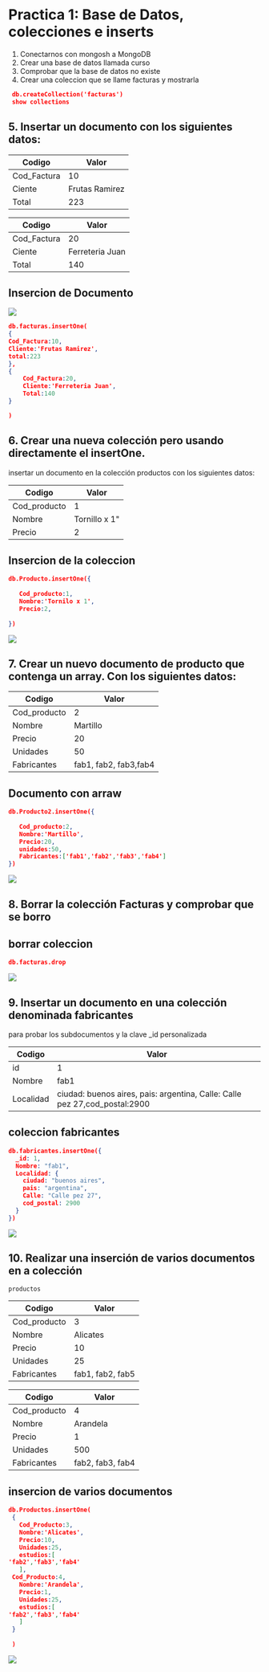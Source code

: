 # Practica 1: Base de Datos, colecciones e inserts

1. Conectarnos con mongosh a MongoDB
1. Crear una base de datos llamada curso
1. Comprobar que la base de datos no existe
1. Crear una coleccion que se llame facturas y mostrarla

``` json
 db.createCollection('facturas')
 show collections
```

## 5. Insertar un documento con los siguientes datos:

| Codigo   | Valor   |
|-------------|-------------|
| Cod_Factura | 10 |
| Ciente | Frutas Ramirez |
| Total | 223 |

| Codigo   | Valor   |
|-------------|-------------|
| Cod_Factura | 20 |
| Ciente | Ferreteria Juan |
| Total | 140 |
## Insercion de Documento

![](../img/5.png)
```json
db.facturas.insertOne(
{
Cod_Factura:10,
Cliente:'Frutas Ramirez',
total:223
},
{
    Cod_Factura:20,
    Cliente:'Ferreteria Juan',
    Total:140
}

)
```

## 6. Crear una nueva colección pero usando directamente el insertOne.
   insertar un documento en la colección productos con los siguientes datos:

| Codigo   | Valor   |
|-------------|-------------|
| Cod_producto | 1 |
| Nombre | Tornillo x 1" |
| Precio | 2 |

## Insercion de la coleccion

```json
db.Producto.insertOne({
  
   Cod_producto:1,
   Nombre:'Tornilo x 1',
   Precio:2,
   
})
```
![](../img/6.png)


## 7. Crear un nuevo documento de producto que contenga un array. Con los siguientes datos:

| Codigo   | Valor   |
|-------------|-------------|
| Cod_producto | 2 |
| Nombre | Martillo |
| Precio | 20 |
| Unidades | 50 |
| Fabricantes | fab1, fab2, fab3,fab4 |

## Documento con arraw
```json
db.Producto2.insertOne({
  
   Cod_producto:2,
   Nombre:'Martillo',
   Precio:20,
   unidades:50,
   Fabricantes:['fab1','fab2','fab3','fab4']
})
```

![](../img/7.png)

## 8. Borrar la colección Facturas y comprobar que se borro
## borrar coleccion
```json
db.facturas.drop
```
![](../img/8.0.png)


## 9. Insertar un documento en una colección denominada **fabricantes**
   para probar los subdocumentos y la clave _id personalizada

| Codigo   | Valor   |
|-------------|-------------|
| id | 1 |
| Nombre | fab1 |
| Localidad | ciudad: buenos aires, pais: argentina, Calle: Calle pez 27,cod_postal:2900 |

## coleccion fabricantes 
```json
db.fabricantes.insertOne({
  _id: 1,
  Nombre: "fab1",
  Localidad: {
    ciudad: "buenos aires",
    pais: "argentina",
    Calle: "Calle pez 27",
    cod_postal: 2900
  }
})
```

![](../img/9.png)


## 10. Realizar una inserción de varios documentos en a colección
    productos

| Codigo   | Valor   |
|-------------|-------------|
| Cod_producto | 3 |
| Nombre | Alicates |
| Precio | 10 |
| Unidades | 25 |
| Fabricantes | fab1, fab2, fab5 |

| Codigo   | Valor   |
|-------------|-------------|
| Cod_producto | 4 |
| Nombre | Arandela |
| Precio | 1 |
| Unidades | 500 |
| Fabricantes | fab2, fab3, fab4 |

## insercion de varios documentos
```json
db.Productos.insertOne(
 {
   Cod_Producto:3,
   Nombre:'Alicates',
   Precio:10,
   Unidades:25,
   estudios:[
'fab2','fab3','fab4'
   ],
 Cod_Producto:4,
   Nombre:'Arandela',
   Precio:1,
   Unidades:25,
   estudios:[
'fab2','fab3','fab4'
   ]
 }
 
 )
 ```
 ![](../img/10.png)